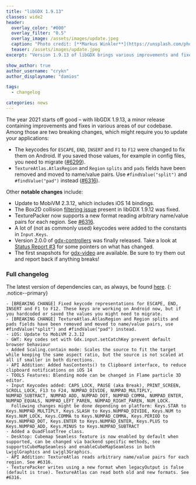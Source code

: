 ```yaml
---
title: "libGDX 1.9.13"
classes: wide2
header:
  overlay_color: "#000"
  overlay_filter: "0.5"
  overlay_image: /assets/images/update.jpeg
  caption: "Photo credit: [**Markus Winkler**](https://unsplash.com/photos/cxoR55-bels)"
  teaser: /assets/images/update.jpeg
excerpt: "Version 1.9.13 of libGDX brings various improvements and fixes. Find out more below!"

show_author: true
author_username: "crykn"
author_displayname: "damios"

tags:
  - changelog

categories: news
---
```


The year 2021 starts off good – with libGDX 1.9.13, a minor release containing improvements and fixes in various areas of our codebase. Among those are two breaking changes, which might require you to update your applications:

- The keycodes for `ESCAPE`, `END`, `INSERT` and `F1` to `F12` were changed to fix them on Android. If you saved those values, for example in config files, you need to migrate ([#6299](https://github.com/libgdx/libgdx/pull/6299#issuecomment-739154036)).
- `TextureAtlas.AtlasRegion` and `Region` `splits` and `pads` fields have been removed and moved to name/value pairs. Use `#findValue("split")` and `#findValue("pad")` instead ([#6316](https://github.com/libgdx/libgdx/pull/6316)).

Other **notable changes** include:

- Update to MobiVM 2.3.12, which includes iOS 14 bindings.
- The Box2D collision [filtering issue](https://github.com/libgdx/libgdx/pull/6261) present in libGDX 1.9.12 was fixed.
- TexturePacker now supports a new format reading arbitrary name/value pairs for each region. See [#6316](https://github.com/libgdx/libgdx/pull/6316).
- A lot of (not as commonly used) keycodes were added to the constants in `Input.Keys`.
- Version 2.0.0 of [gdx-controllers](https://github.com/libgdx/gdx-controllers) was finally released. Take a look at [Status Report #3](/news/2020/10/devlog_3_roadmap#gdx-controller-improvements) for some pointers on what has changed.
- The first snapshots for [gdx-video](https://github.com/libgdx/gdx-video) are available. Be sure to try them out and report back if anything breaks!

### Full changelog
The latest version of dependencies can, as always, be found [here](/dev/versions/).
{: .notice--primary}
```
- [BREAKING CHANGE] Fixed keycode representations for ESCAPE, END, INSERT and F1 to F12. These keys are working on Android now, but if you hardcoded or saved the values you might need to migrate.
- [BREAKING CHANGE] TextureAtlas.AtlasRegion and Region splits and pads fields have been removed and moved to name/value pairs, use #findValue("split") and #findValue("pad") instead.
- iOS: Update to MobiVM 2.3.12
- GWT: Key codes set with Gdx.input.setCatchKey prevent default browser behaviour
- Added Scaling.contain mode: Scales the source to fit the target while keeping the same aspect ratio, but the source is not scaled at all if smaller in both directions.
- API Addition: Added hasContents() to Clipboard interface, to reduce clipboard notifications on iOS 14
- TOOLS Features: Blending mode can be changed in Flame particle 3D editor.
- Input Keycodes added: CAPS_LOCK, PAUSE (aka Break), PRINT_SCREEN, SCROLL_LOCK, F13 to F24, NUMPAD_DIVIDE, NUMPAD_MULTIPLY, NUMPAD_SUBTRACT, NUMPAD_ADD, NUMPAD_DOT, NUMPAD_COMMA, NUMPAD_ENTER, NUMPAD_EQUALS, NUMPAD_LEFT_PAREN, NUMPAD_RIGHT_PAREN, NUM_LOCK.
  Following changes might be done depending on platform: Keys.STAR to Keys.NUMPAD_MULTIPLY, Keys.SLASH to Keys.NUMPAD_DIVIDE, Keys.NUM to Keys.NUM_LOCK, Keys.COMMA to Keys.NUMPAD_COMMA, Keys.PERIOD to Keys.NUMPAD_DOT, Keys.ENTER to Keys.NUMPAD_ENTER, Keys.PLUS to Keys.NUMPAD_ADD, Keys.MINUS to Keys.NUMPAD_SUBTRACT
- Added a QuadFloatTree class.
- Desktop: Cubemap Seamless feature is now enabled by default when supported, can be changed via backend specific methods, see supportsCubeMapSeamless and enableCubeMapSeamless in both LwjglGraphics and Lwjgl3Graphics.
- API Addition: TextureAtlas reads arbitrary name/value pairs for each region. See #6316.
- TexturePacker writes using a new format when legacyOutput is false (default is true). TextureAtlas can read both old and new formats. See #6316.
```
